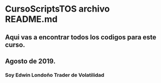# CursoScriptsTOS  archivo README.md
## Aqui vas a encontrar todos los codigos para este curso.
## Agosto de 2019. 
### Soy Edwin Londoño Trader de Volatilidad

